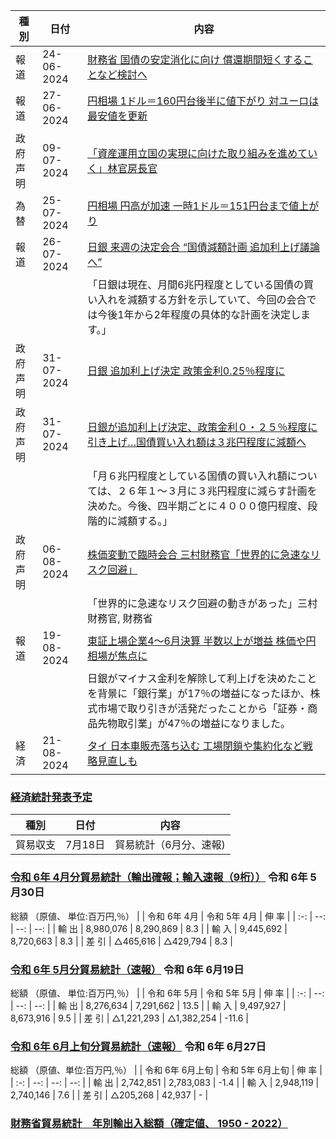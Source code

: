 

|種別|日付|内容|
|--|--|--------|
|報道|24-06-2024|[財務省 国債の安定消化に向け 償還期間短くすることなど検討へ](https://www3.nhk.or.jp/news/html/20240624/k10014489951000.html)|
|報道|27-06-2024|[円相場 1ドル＝160円台後半に値下がり 対ユーロは最安値を更新](https://www3.nhk.or.jp/news/html/20240626/k10014490251000.html)|
|政府声明|09-07-2024|[「資産運用立国の実現に向けた取り組みを進めていく」林官房長官](https://www3.nhk.or.jp/news/html/20240709/k10014505891000.html)|
|為替|25-07-2024|[円相場 円高が加速 一時1ドル＝151円台まで値上がり](https://www3.nhk.or.jp/news/html/20240725/k10014522811000.html)|
|報道|26-07-2024|[日銀 来週の決定会合 “国債減額計画 追加利上げ議論へ”](https://www3.nhk.or.jp/news/html/20240726/k10014523931000.html)|
|||「日銀は現在、月間6兆円程度としている国債の買い入れを減額する方針を示していて、今回の会合では今後1年から2年程度の具体的な計画を決定します。」|
|政府声明|31-07-2024|[日銀 追加利上げ決定 政策金利0.25％程度に](https://www3.nhk.or.jp/news/html/20240731/k10014530751000.html)|
|政府声明|31-07-2024|[日銀が追加利上げ決定、政策金利０・２５％程度に引き上げ…国債買い入れ額は３兆円程度に減額へ](https://www.yomiuri.co.jp/economy/20240731-OYT1T50112/)|
|||「月６兆円程度としている国債の買い入れ額については、２６年１～３月に３兆円程度に減らす計画を決めた。今後、四半期ごとに４０００億円程度、段階的に減額する。」|
|政府声明| 06-08-2024|[株価変動で臨時会合 三村財務官「世界的に急速なリスク回避」](https://www3.nhk.or.jp/news/html/20240806/k10014538841000.html)|
|||「世界的に急速なリスク回避の動きがあった」三村財務官, 財務省|
|報道| 19-08-2024|[東証上場企業4～6月決算 半数以上が増益 株価や円相場が焦点に](https://www3.nhk.or.jp/news/html/20240819/k10014552301000.html)|
|||日銀がマイナス金利を解除して利上げを決めたことを背景に「銀行業」が17％の増益になったほか、株式市場で取り引きが活発だったことから「証券・商品先物取引業」が47％の増益になりました。|
| 経済 | 21-08-2024| [タイ 日本車販売落ち込む 工場閉鎖や集約化など戦略見直しも](https://www3.nhk.or.jp/news/html/20240821/k10014554221000.html)|

### [経済統計発表予定](https://www.customs.go.jp/toukei/info/index.htm)
|種別|日付|内容|
|--|--|--------|
|貿易収支|7月18日|貿易統計（6月分、速報)|


### [令和 6年 4月分貿易統計（輸出確報；輸入速報（9桁））](https://www.customs.go.jp/toukei/shinbun/trade-st/2024/2024045.xml) 令和 6年 5月30日
総額 （原値、 単位:百万円,％）
|  | 令和 6年 4月 | 令和 5年 4月 | 伸 率 |
| :-: | --: | --: | --: |
| 輸 出 | 8,980,076 | 8,290,869 | 8.3 |
| 輸 入 | 9,445,692 | 8,720,663 | 8.3 |
| 差 引 | △465,616 | △429,794 | 8.3 |

### [令和 6年 5月分貿易統計（速報）](https://www.customs.go.jp/toukei/shinbun/trade-st/2024/2024054.xml) 令和 6年 6月19日
総額 （原値、 単位:百万円,％）
|  | 令和 6年 5月 | 令和 5年 5月 | 伸 率 |
| :-: | --: | --: | --: |
| 輸 出 | 8,276,634 | 7,291,662 | 13.5 |
| 輸 入 | 9,497,927 | 8,673,916 | 9.5 |
| 差 引 | △1,221,293 | △1,382,254 | \-11.6 |

### [令和 6年 6月上旬分貿易統計（速報）](https://www.customs.go.jp/toukei/shinbun/trade-st/2024/2024061.xml) 令和 6年 6月27日
総額 （原値、単位:百万円,％）
|  | 令和 6年 6月上旬 | 令和 5年 6月上旬 | 伸 率 |
| :-: | --: | --: | --: |
| 輸 出 | 2,742,851 | 2,783,083 | \-1.4 |
| 輸 入 | 2,948,119 | 2,740,146 | 7.6 |
| 差 引 | △205,268 | 42,937 | \- |

### [財務省貿易統計　年別輸出入総額（確定値、 1950 - 2022）](https://www.customs.go.jp/toukei/suii/html/nenbet.htm)

